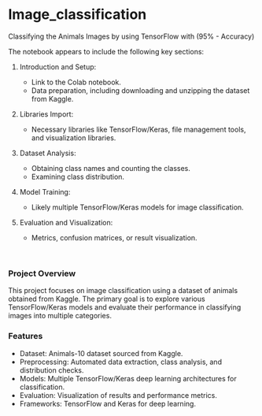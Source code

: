 # Image_classification
Classifying the Animals Images by using TensorFlow with (95% - Accuracy)

The notebook appears to include the following key sections:

  1. Introduction and Setup:
     * Link to the Colab notebook.
     * Data preparation, including downloading and unzipping the dataset from Kaggle.
    
  2. Libraries Import:
     * Necessary libraries like TensorFlow/Keras, file management tools, and visualization libraries.
    
  3. Dataset Analysis:
     * Obtaining class names and counting the classes.
     * Examining class distribution.
    
  4. Model Training:
     * Likely multiple TensorFlow/Keras models for image classification.
    
  5. Evaluation and Visualization:
     * Metrics, confusion matrices, or result visualization.



​

### Project Overview
This project focuses on image classification using a dataset of animals obtained from Kaggle. The primary goal is to explore various TensorFlow/Keras models and evaluate their performance in classifying images into multiple categories.


### Features

  * Dataset: Animals-10 dataset sourced from Kaggle.
  * Preprocessing: Automated data extraction, class analysis, and distribution checks.
  * Models: Multiple TensorFlow/Keras deep learning architectures for classification.
  * Evaluation: Visualization of results and performance metrics.
  * Frameworks: TensorFlow and Keras for deep learning.
